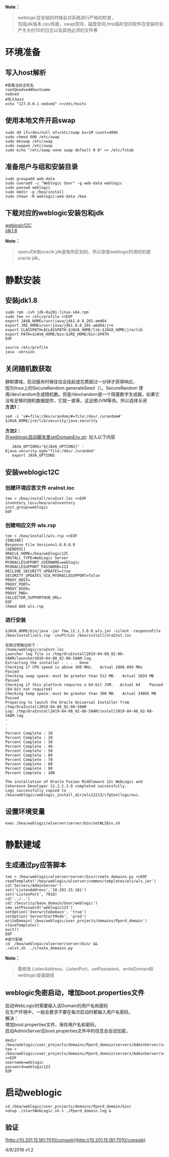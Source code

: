 **Note：**

 
> weblogic在安装的时候会对系统进行严格的检查，  
>  包括jdk版本,cpu性能，swap空间，磁盘空间,tmp临时空间软件在安装时会产生大约1G的日志以及其他必须的文件等
> 
>  
 
# []()环境准备

 
## []()写入host解析

 
```
#查看当前主机名
root@nedved#hostname
nedved
#写入host
echo "127.0.0.1 nedved" >>/etc/hosts

```
 
## []()使用本地文件开启swap

 
```
sudo dd if=/dev/null of=/etc/swap bs=1M count=4096
sudo chmod 600 /etc/swap
sudo mkswap /etc/swap
sudo swapon /etc/swap
sudo echo "/etc/swap none swap default 0 0" >> /etc/fstab

```
 
## []()准备用户与组和安装目录

 
```
sudo groupadd web-data
sudo useradd -c "Weblogic User" -g web-data weblogic 
sudo passwd weblogic
sudo mkdir -p /bea/install
sudo chown -R weblogic:web-data /bea

```
 
## []()下载对应的weblogic安装包和jdk

 [weblogic12C](https://www.oracle.com/technetwork/middleware/weblogic/downloads/index.html)  
 [jdk1.8](https://www.oracle.com/technetwork/java/javase/downloads/jdk8-downloads-2133151.html)

 **Note：**

 
> openJDK和oracle jdk是有所区别的，所以安装weblogic时用的的是oracle jdk。
> 
>  
 
# []()静默安装

 
## []()安装jdk1.8

 
```
sudo rpm -ivh jdk-8u201-linux-x64.rpm
sudo tee >> /etc/profile <<EOF
export JAVA_HOME=/usr/java/jdk1.8.0_201-amd64
export JRE_HOME=/usr/java/jdk1.8.0_201-amd64/jre
export CLASSPATH=$CLASSPATH:$JAVA_HOME/lib:$JAVA_HOME/jre/lib
export PATH=$JAVA_HOME/bin:$JRE_HOME/bin:$PATH
EOF

source /etc/profile
java -version

```
 
## []()关闭随机数获取

 静默建域，启动服务时候往往会挂起或花费超过一分钟才获得响应，  
 因为linux上的SecureRandom generateSeed（）。SecureRandom 使用/dev/random生成随机数。但是/dev/random是一个阻塞数字生成器，如果它没有足够的随机数据提供，它就一直等，这迫使JVM等待。所以选择关闭  
 **方法1：**

 
```
sed -i 's#=file:/dev/urandom/#=file:/dev/./urandom#' $JAVA_HOME/jre/lib/security/java.security

```
 **方法2：**  
 [在weblogic启动脚本里setDomainEnv.sh](http://xn--weblogicsetDomainEnv-pt47a0zu3nszv4goq1g9yvd.sh): 加入以下内容

 
```
   JAVA_OPTIONS="${JAVA_OPTIONS}" -Djava.security.egd="file:/dev/./urandom"
   export JAVA_OPTIONS

```
 
## []()安装weblogic12C

 
### []()创建环境应答文件 oraInst.loc

 
```
tee > /bea/install/oraInst.loc <<EOF
inventory_loc=/bea/oraInventory
inst_group=weblogic
EOF

```
 
### []()创建响应文件 wls.rsp

 
```
tee > /bea/install/wls.rsp <<EOF
[ENGINE]
Response File Version=1.0.0.0.0
[GENERIC]
ORACLE_HOME=/bea/weblogic12C
INSTALL_TYPE=WebLogic Server
MYORACLESUPPORT_USERNAME=weblogic
MYORACLESUPPORT_PASSWORD=123
DECLINE_SECURITY_UPDATES=true
SECURITY_UPDATES_VIA_MYORACLESUPPORT=false
PROXY_HOST=
PROXY_PORT=
PROXY_USER=
PROXY_PWD=
COLLECTOR_SUPPORTHUB_URL=
EOF
chmod 660 wls.rsp

```
 
### []()进行安装

 
```
$JAVA_HOME/bin/java -jar fmw_12.1.3.0.0_wls.jar -silent -responseFile /bea/install/wls.rsp -invPtrLoc /bea/install/oraInst.loc

安装过程输出如下：
/home/weblogic/oraInst.loc 
Launcher log file is /tmp/OraInstall2019-04-08_02-08-58AM/launcher2019-04-08_02-08-58AM.log.
Extracting the installer . . . . Done
Checking if CPU speed is above 300 MHz.   Actual 2806.094 MHz    Passed
Checking swap space: must be greater than 512 MB.   Actual 1024 MB    Passed
Checking if this platform requires a 64-bit JVM.   Actual 64    Passed (64-bit not required)
Checking temp space: must be greater than 300 MB.   Actual 34095 MB    Passed
Preparing to launch the Oracle Universal Installer from /tmp/OraInstall2019-04-08_02-08-58AM
Log: /tmp/OraInstall2019-04-08_02-08-58AM/install2019-04-08_02-08-58AM.log
·
·
·
Percent Complete : 10
Percent Complete : 20
Percent Complete : 30
Percent Complete : 40
Percent Complete : 50
Percent Complete : 60
Percent Complete : 70
Percent Complete : 80
Percent Complete : 90
Percent Complete : 100

The installation of Oracle Fusion Middleware 12c WebLogic and Coherence Developer 12.2.1.3.0 completed successfully.
Logs successfully copied to /bea/weblogic/weblogic_install_dir/wls12213/cfgtoollogs/oui.

```
 
## []()设置环境变量

 
```
exec /bea/weblogic/wlserver/server/bin/setWLSEnv.sh

```
 
# []()静默建域

 
## []()生成通过py应答脚本

 
```
tee > /bea/weblogic/wlserver/server/bin/create_domains.py <<EOF
readTemplate('/bea/weblogic/wlserver/common/templates/wls/wls.jar')
cd('Servers/AdminServer')
set('ListenAddress','10.201.15.181')
set('ListenPort', 7010)
cd('../..')
cd('/Security/base_domain/User/weblogic')
cmo.setPassword('weblogic123')
setOption('OverwriteDomain', 'true')
setOption('ServerStartMode', 'prod')
writeDomain('/bea/weblogic/user_projects/domains/Ppord_domain')
closeTemplate()
exit()
EOF
#进行安装
cd  /bea/weblogic/wlserver/server/bin/ &&
./wlst.sh  ./create_domains.py

```
 **Note：**

 
> 需修改 ListenAddress、ListenPort、setPassword、writeDomain和weblogic安装路径
> 
>  
 
## []()weblogic免密启动，增加boot.properties文件

 启动WebLogic时需要输入该Domain的用户名和密码  
 在生产环境中，一般会要求不要在每次启动时都输入用户名密码，  
 解决：  
 增加boot.properties文件，保存用户名和密码，  
 启动AdminServer后boot.properties文件中的信息会自动加密。

 
```
mkdir /bea/weblogic/user_projects/domains/Ppord_domain/servers/AdminServer/security
tee > /bea/weblogic/user_projects/domains/Ppord_domain/servers/AdminServer/security/boot.properties <<EOF
username=weblogic
password=weblogic123
EOF

```
 
# []()启动weblogic

 
```
cd /bea/weblogic/user_projects/domains/Ppord_domain/bin/
nohup ./startWebLogic.sh > ./Ppord_domain.log &

```
 
## []()验证

 [http://10.201.15.181:7010/console](http://10.201.15.181:7010/console)

 4/8/2019 v1.2

   
  